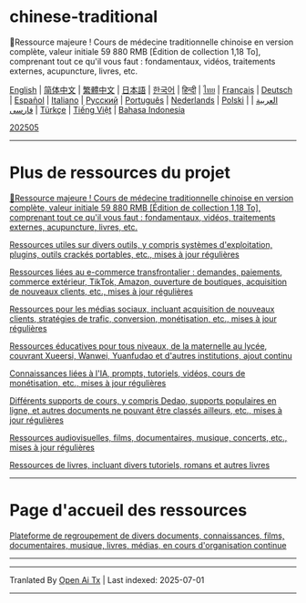 # chinese-traditional
🎁Ressource majeure ! Cours de médecine traditionnelle chinoise en version complète, valeur initiale 59 880 RMB [Édition de collection 1,18 To], comprenant tout ce qu'il vous faut : fondamentaux, vidéos, traitements externes, acupuncture, livres, etc.

[English](https://openaitx.github.io/view.html?user=mswnlz&project=chinese-traditional&lang=en) | [简体中文](https://openaitx.github.io/view.html?user=mswnlz&project=chinese-traditional&lang=zh-CN) | [繁體中文](https://openaitx.github.io/view.html?user=mswnlz&project=chinese-traditional&lang=zh-TW) | [日本語](https://openaitx.github.io/view.html?user=mswnlz&project=chinese-traditional&lang=ja) | [한국어](https://openaitx.github.io/view.html?user=mswnlz&project=chinese-traditional&lang=ko) | [हिन्दी](https://openaitx.github.io/view.html?user=mswnlz&project=chinese-traditional&lang=hi) | [ไทย](https://openaitx.github.io/view.html?user=mswnlz&project=chinese-traditional&lang=th) | [Français](https://openaitx.github.io/view.html?user=mswnlz&project=chinese-traditional&lang=fr) | [Deutsch](https://openaitx.github.io/view.html?user=mswnlz&project=chinese-traditional&lang=de) | [Español](https://openaitx.github.io/view.html?user=mswnlz&project=chinese-traditional&lang=es) | [Italiano](https://openaitx.github.io/view.html?user=mswnlz&project=chinese-traditional&lang=it) | [Русский](https://openaitx.github.io/view.html?user=mswnlz&project=chinese-traditional&lang=ru) | [Português](https://openaitx.github.io/view.html?user=mswnlz&project=chinese-traditional&lang=pt) | [Nederlands](https://openaitx.github.io/view.html?user=mswnlz&project=chinese-traditional&lang=nl) | [Polski](https://openaitx.github.io/view.html?user=mswnlz&project=chinese-traditional&lang=pl) | [العربية](https://openaitx.github.io/view.html?user=mswnlz&project=chinese-traditional&lang=ar) | [فارسی](https://openaitx.github.io/view.html?user=mswnlz&project=chinese-traditional&lang=fa) | [Türkçe](https://openaitx.github.io/view.html?user=mswnlz&project=chinese-traditional&lang=tr) | [Tiếng Việt](https://openaitx.github.io/view.html?user=mswnlz&project=chinese-traditional&lang=vi) | [Bahasa Indonesia](https://openaitx.github.io/view.html?user=mswnlz&project=chinese-traditional&lang=id)

[202505](https://raw.githubusercontent.com/mswnlz/chinese-traditional/main/202505.md)


---------------
# Plus de ressources du projet

[🎁Ressource majeure ! Cours de médecine traditionnelle chinoise en version complète, valeur initiale 59 880 RMB [Édition de collection 1,18 To], comprenant tout ce qu'il vous faut : fondamentaux, vidéos, traitements externes, acupuncture, livres, etc.](https://github.com/mswnlz/chinese-traditional)

[Ressources utiles sur divers outils, y compris systèmes d'exploitation, plugins, outils crackés portables, etc., mises à jour régulières](https://github.com/mswnlz/tools)

[Ressources liées au e-commerce transfrontalier : demandes, paiements, commerce extérieur, TikTok, Amazon, ouverture de boutiques, acquisition de nouveaux clients, etc., mises à jour régulières](https://github.com/mswnlz/cross-border)

[Ressources pour les médias sociaux, incluant acquisition de nouveaux clients, stratégies de trafic, conversion, monétisation, etc., mises à jour régulières](https://github.com/mswnlz/self-media)

[Ressources éducatives pour tous niveaux, de la maternelle au lycée, couvrant Xueersi, Wanwei, Yuanfudao et d'autres institutions, ajout continu](https://github.com/mswnlz/edu-knowlege)

[Connaissances liées à l'IA, prompts, tutoriels, vidéos, cours de monétisation, etc., mises à jour régulières](https://github.com/mswnlz/AIknowledge)

[Différents supports de cours, y compris Dedao, supports populaires en ligne, et autres documents ne pouvant être classés ailleurs, etc., mises à jour régulières](https://github.com/mswnlz/curriculum)

[Ressources audiovisuelles, films, documentaires, musique, concerts, etc., mises à jour régulières](https://github.com/mswnlz/movies)

[Ressources de livres, incluant divers tutoriels, romans et autres livres](https://github.com/mswnlz/book)


---------------

# Page d'accueil des ressources
[Plateforme de regroupement de divers documents, connaissances, films, documentaires, musique, livres, médias, en cours d'organisation continue](https://github.com/mswnlz)

---------------

---

Tranlated By [Open Ai Tx](https://github.com/OpenAiTx/OpenAiTx) | Last indexed: 2025-07-01

---